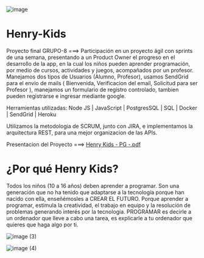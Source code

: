 ![image](https://user-images.githubusercontent.com/80966115/178301269-78c73084-553b-4077-91cc-d12746fd60ec.png)


# Henry-Kids
Proyecto final GRUPO-8 ===>
Participación en un proyecto ágil con sprints de una semana, presentando a un Product Owner el progreso en el desarrollo de la app, en la cual los niños pueden aprender programación, por medio de cursos, actividades y juegos, acompañados por un profesor.
Manejamos dos tipos de Usuarios (Alumno, Profesor), usamos SendGrid para el envio de mails ( Bienvenida, Verificacion del email, Solicitud para ser Profesor ), manejamos un formulario de registro controlado, tambien pueden registrarse e ingresar mediante google.

Herramientas utilizadas:
Node JS | JavaScript | PostgresSQL | SQL | Docker | SendGrid | Heroku

Utilizamos la metodologia de SCRUM, junto con JIRA, e implementamos la arquitectura REST, para una mejor organizacion de las APIs.

Presentacion del Proyecto ===>
[Henry Kids - PG -.pdf](https://github.com/Yanina-brancolino/Henry-Kids/files/9085362/Henry.Kids.-.PG.-.pdf)


# ¿Por qué Henry Kids?


Todos los niños (10 a 16 años) deben aprender a programar. 
Son una generación que no ha tenido que adaptarse a la tecnología porque han nacido con ella, enseñémosles a CREAR EL FUTURO. 
Porque aprender a programar, estimula la creatividad, el trabajo en equipo y la resolución de problemas generando interés por la tecnología. 
PROGRAMAR es decirle a un ordenador que lleve a cabo una tarea, 
es explicarle a tu ordenador que quieres que haga algo por ti.



![image (3)](https://user-images.githubusercontent.com/80966115/178304639-258aa432-4d4f-49f6-b736-b88bf782fa51.png)


![image (4)](https://user-images.githubusercontent.com/80966115/178304654-7fa202d3-04c5-4906-bf83-dac493db3298.png)

